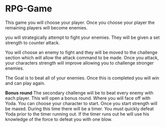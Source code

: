 # RPG-Game
This game you will choose your player. Once you choose your player the remaining players will become enemies. 

you will strategically attempt to fight your enemies. They will be given a set strength to counter attack. 

You will choose an enemy to fight and they will be moved to the challenge section which will allow the attack command to be made. Once you attack, your characters strength will improve allowing you to challenge stronger enemies. 

The Goal is to beat all of your enemies. Once this is completed you will win and can play again. 


**Bonus round**
The secondary challenge will be to beat every enemy with each player. This will open a bonus round. Where you will face off with Yoda. You can choose your character to start. Once you start strength will be maxed. During this time there will be a timer. You must quickly defeat Yoda prior to the timer running out. If the timer runs out he will use his knowledge of the force to defeat you with one blow.  